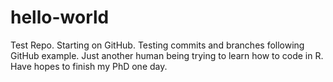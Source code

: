 # hello-world
Test Repo. Starting on GitHub.
Testing commits and branches following GitHub example.
Just another human being trying to learn how to code in R. Have hopes to finish my PhD one day.
